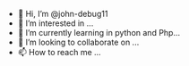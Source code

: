- 👋 Hi, I’m @john-debug11
- 👀 I’m interested in ...
- 🌱 I’m currently learning in python and Php...
- 💞️ I’m looking to collaborate on ...
- 📫 How to reach me ...

<!---
john-debug11/john-debug11 is a ✨ special ✨ repository because its `README.md` (this file) appears on your GitHub profile.
You can click the Preview link to take a look at your changes.
--->
